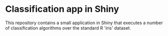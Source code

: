 # Classification app in Shiny

This repository contains a small application in Shiny that executes a number of classification algorithms
over the standard R 'iris' dataset.


